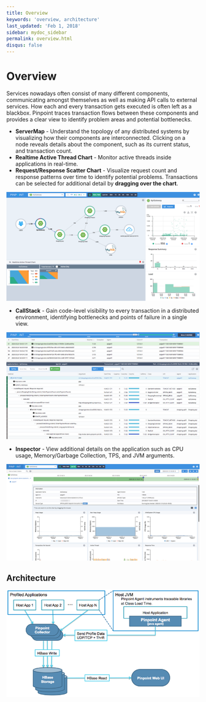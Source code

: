 ```yaml
---
title: Overview
keywords: 'overview, architecture'
last_updated: 'Feb 1, 2018'
sidebar: mydoc_sidebar
permalink: overview.html
disqus: false
---
```


# Overview

Services nowadays often consist of many different components, communicating amongst themselves as well as making API calls to external services. How each and every transaction gets executed is often left as a blackbox. Pinpoint traces transaction flows between these components and provides a clear view to identify problem areas and potential bottlenecks.  


* **ServerMap** - Understand the topology of any distributed systems by visualizing how their components are interconnected. Clicking on a node reveals details about the component, such as its current status, and transaction count.
* **Realtime Active Thread Chart** - Monitor active threads inside applications in real-time.
* **Request/Response Scatter Chart** - Visualize request count and response patterns over time to identify potential problems. Transactions can be selected for additional detail by **dragging over the chart**.

![Server Map](../.gitbook/assets/ss_server-map.png)

* **CallStack** - Gain code-level visibility to every transaction in a distributed environment, identifying bottlenecks and points of failure in a single view.

![Call Stack](../.gitbook/assets/ss_call-stack.png)

* **Inspector** - View additional details on the application such as CPU usage, Memory/Garbage Collection, TPS, and JVM arguments.

![Inspector](../.gitbook/assets/ss_inspector.png)

## Architecture

![Pinpoint Architecture](../.gitbook/assets/pinpoint-architecture.png)

